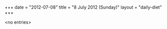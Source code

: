 +++
date = "2012-07-08"
title = "8 July 2012 (Sunday)"
layout = "daily-diet"
+++

<p>&lt;no entries&gt;</p>